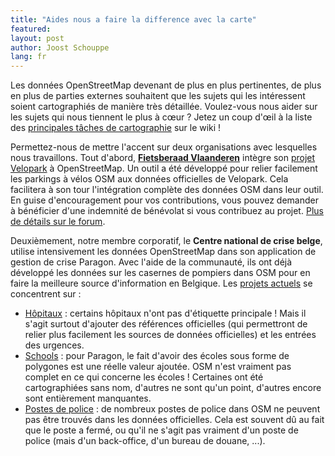 ```yaml
---
title: "Aides nous a faire la difference avec la carte"
featured:
layout: post
author: Joost Schouppe
lang: fr
---
```



Les données OpenStreetMap devenant de plus en plus pertinentes, de plus en plus de parties externes souhaitent que les sujets qui les intéressent soient cartographiés de manière très détaillée. Voulez-vous nous aider sur les sujets qui nous tiennent le plus à cœur ? Jetez un coup d'œil à la liste des [principales tâches de cartographie](https://wiki.openstreetmap.org/wiki/WikiProject_Belgium/top_mapping_tasks) sur le wiki !

Permettez-nous de mettre l'accent sur deux organisations avec lesquelles nous travaillons.
Tout d'abord, **[Fietsberaad Vlaanderen](https://fietsberaad.be/)** intègre son [projet Velopark](https://www.velopark.be/) à OpenStreetMap. Un outil a été développé pour relier facilement les parkings à vélos OSM aux données officielles de Velopark. Cela facilitera à son tour l'intégration complète des données OSM dans leur outil. En guise d'encouragement pour vos contributions, vous pouvez demander à bénéficier d'une indemnité de bénévolat si vous contribuez au projet. [Plus de détails sur le forum](https://community.openstreetmap.org/t/mapping-of-bicycle-parkings-collaboration-with-fietsberaad-vlaanderen/116182).

Deuxièmement, notre membre corporatif, le **Centre national de crise belge**, utilise intensivement les données OpenStreetMap dans son application de gestion de crise Paragon. Avec l'aide de la communauté, ils ont déjà développé les données sur les casernes de pompiers dans OSM pour en faire la meilleure source d'information en Belgique. Les [projets actuels](https://maproulette.org/browse/projects/54664) se concentrent sur :
* [Hôpitaux](https://community.openstreetmap.org/t/hospital-mapping-feedback-on-how-to-map-emergency-wards-and-official-numbers/118588) : certains hôpitaux n'ont pas d'étiquette principale ! Mais il s'agit surtout d'ajouter des références officielles (qui permettront de relier plus facilement les sources de données officielles) et les entrées des urgences.
* [Schools](https://community.openstreetmap.org/t/597-belgian-schools-have-no-name/116699) : pour Paragon, le fait d'avoir des écoles sous forme de polygones est une réelle valeur ajoutée. OSM n'est vraiment pas complet en ce qui concerne les écoles ! Certaines ont été cartographiées sans nom, d'autres ne sont qu'un point, d'autres encore sont entièrement manquantes.
* [Postes de police](https://maproulette.org/browse/challenges/48864) : de nombreux postes de police dans OSM ne peuvent pas être trouvés dans les données officielles. Cela est souvent dû au fait que le poste a fermé, ou qu'il ne s'agit pas vraiment d'un poste de police (mais d'un back-office, d'un bureau de douane, ...).

